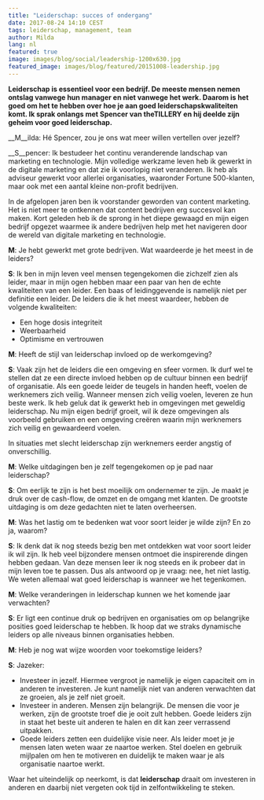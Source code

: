 ```yaml
---
title: "Leiderschap: succes of ondergang"
date: 2017-08-24 14:10 CEST
tags: leiderschap, management, team
author: Milda
lang: nl
featured: true
image: images/blog/social/leadership-1200x630.jpg
featured_image: images/blog/featured/20151008-leadership.jpg
---
```


__Leiderschap is essentieel voor een bedrijf. De meeste mensen nemen ontslag vanwege hun manager en niet vanwege het werk. Daarom is het goed om het te hebben over hoe je aan goed leiderschapskwaliteiten komt. Ik sprak onlangs met Spencer van theTILLERY en hij deelde zijn geheim voor goed leiderschap.__

__M__ilda: Hé Spencer, zou je ons wat meer willen vertellen over jezelf?

__S__pencer: Ik bestudeer het continu veranderende landschap van marketing en technologie. Mijn volledige werkzame leven heb ik gewerkt in de digitale marketing en dat zie ik voorlopig niet veranderen. Ik heb als adviseur gewerkt voor allerlei organisaties, waaronder Fortune 500-klanten, maar ook met een aantal kleine non-profit bedrijven.

In de afgelopen jaren ben ik voorstander geworden van content marketing. Het is niet meer te ontkennen dat content bedrijven erg succesvol kan maken. Kort geleden heb ik de sprong in het diepe gewaagd en mijn eigen bedrijf opgezet waarmee ik andere bedrijven help met het navigeren door de wereld van digitale marketing en technologie.

__M__: Je hebt gewerkt met grote bedrijven. Wat waardeerde je het meest in de leiders?

__S__: Ik ben in mijn leven veel mensen tegengekomen die zichzelf zien als leider, maar in mijn ogen hebben maar een paar van hen de echte kwaliteiten van een leider. Een baas of leidinggevende is namelijk niet per definitie een leider. De leiders die ik het meest waardeer, hebben de volgende kwaliteiten:

* Een hoge dosis integriteit
* Weerbaarheid
* Optimisme en vertrouwen

__M__: Heeft de stijl van leiderschap invloed op de werkomgeving?

__S__: Vaak zijn het de leiders die een omgeving en sfeer vormen. Ik durf wel te stellen dat ze een directe invloed hebben op de cultuur binnen een bedrijf of organisatie. Als een goede leider de teugels in handen heeft, voelen de werknemers zich veilig. Wanneer mensen zich veilig voelen, leveren ze hun beste werk. Ik heb geluk dat ik gewerkt heb in omgevingen met geweldig leiderschap. Nu mijn eigen bedrijf groeit, wil ik deze omgevingen als voorbeeld gebruiken en een omgeving creëren waarin mijn werknemers zich veilig en gewaardeerd voelen.

In situaties met slecht leiderschap zijn werknemers eerder angstig of onverschillig.

__M__: Welke uitdagingen ben je zelf tegengekomen op je pad naar leiderschap?

__S__: Om eerlijk te zijn is het best moeilijk om ondernemer te zijn. Je maakt je druk over de cash-flow, de omzet en de omgang met klanten. De grootste uitdaging is om deze gedachten niet te laten overheersen.

__M__: Was het lastig om te bedenken wat voor soort leider je wilde zijn? En zo ja, waarom?

__S__: Ik denk dat ik nog steeds bezig ben met ontdekken wat voor soort leider ik wil zijn. Ik heb veel bijzondere mensen ontmoet die inspirerende dingen hebben gedaan. Van deze mensen leer ik nog steeds en ik probeer dat in mijn leven toe te passen. Dus als antwoord op je vraag: nee, het niet lastig. We weten allemaal wat goed leiderschap is wanneer we het tegenkomen.

__M__: Welke veranderingen in leiderschap kunnen we het komende jaar verwachten?

__S__: Er ligt een continue druk op bedrijven en organisaties om op belangrijke posities goed leiderschap te hebben. Ik hoop dat we straks dynamische leiders op alle niveaus binnen organisaties hebben.

__M__: Heb je nog wat wijze woorden voor toekomstige leiders?

__S__: Jazeker:

* Investeer in jezelf. Hiermee vergroot je namelijk je eigen capaciteit om in anderen te investeren. Je kunt namelijk niet van anderen verwachten dat ze groeien, als je zelf niet groeit.
* Investeer in anderen. Mensen zijn belangrijk. De mensen die voor je werken, zijn de grootste troef die je ooit zult hebben. Goede leiders zijn in staat het beste uit anderen te halen en dit kan zeer verrassend uitpakken.
* Goede leiders zetten een duidelijke visie neer. Als leider moet je je mensen laten weten waar ze naartoe werken. Stel doelen en gebruik mijlpalen om hen te motiveren en duidelijk te maken waar je als organisatie naartoe werkt.

Waar het uiteindelijk op neerkomt, is dat __leiderschap__ draait om investeren in anderen en daarbij niet vergeten ook tijd in zelfontwikkeling te steken.
